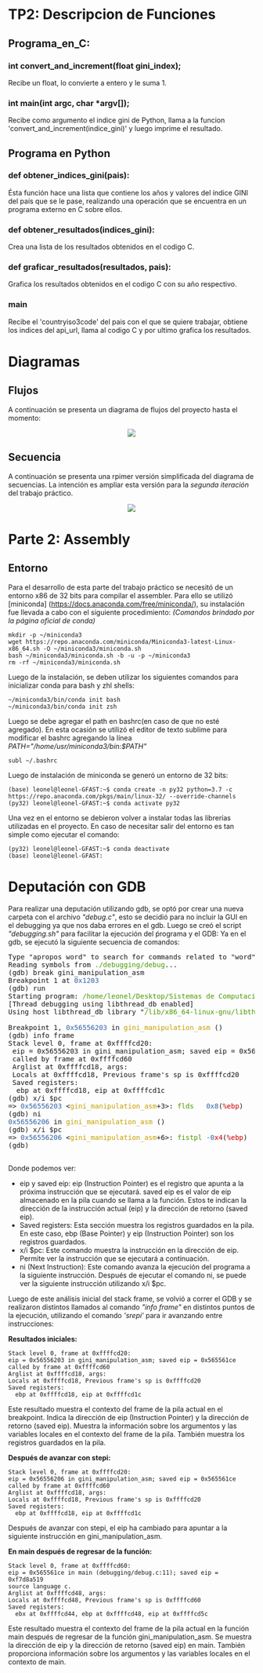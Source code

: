 # TP2: Descripcion de Funciones
## Programa_en_C:
### int convert_and_increment(float gini_index);
Recibe un float, lo convierte a entero y le suma 1.
### int main(int argc, char *argv[]);
Recibe como argumento el indice gini de Python, llama a la funcion 'convert_and_increment(indice_gini)' y luego imprime el resultado.

## Programa en Python

### def obtener_indices_gini(pais):
Ésta función hace una  lista que contiene los años y valores del índice GINI del país que se le pase, realizando una operación que se encuentra en un programa externo en C sobre ellos.


### def obtener_resultados(indices_gini):
Crea una lista de los resultados obtenidos en el codigo C.

### def graficar_resultados(resultados, pais):
Grafica los resultados obtenidos en el codigo C con su año respectivo.


### main
Recibe el 'countryiso3code' del pais con el que se quiere trabajar, obtiene los indices del api_url, llama al codigo C y por ultimo grafica los resultados.



# Diagramas

## Flujos
A continuación se presenta un diagrama de flujos del proyecto hasta el momento:


<p align="center">
    <img src="diagrams/diagrama_flujo_TP2.png"/>
</p>

## Secuencia
A continuación se presenta una rpimer versión simplificada del diagrama de secuencias. La intención es ampliar esta versión para la *segunda iteración* del trabajo práctico.


<p align="center">
  <img src="diagrams/secuence_diagram_tp2.png"/>
</p>

# Parte 2: Assembly
## Entorno
Para el desarrollo de esta parte del trabajo práctico se necesitó de un entorno x86 de 32 bits para compilar el assembler. Para ello se utilizó [miniconda] (https://docs.anaconda.com/free/miniconda/), su instalación fue llevada a cabo con el siguiente procedimiento:
_(Comandos brindado por la página oficial de conda)_

``` 
mkdir -p ~/miniconda3
wget https://repo.anaconda.com/miniconda/Miniconda3-latest-Linux-x86_64.sh -O ~/miniconda3/miniconda.sh
bash ~/miniconda3/miniconda.sh -b -u -p ~/miniconda3
rm -rf ~/miniconda3/miniconda.sh
```
Luego de la instalación, se deben utilizar los siguientes comandos para inicializar conda para bash y zhl shells:

``` 
~/miniconda3/bin/conda init bash
~/miniconda3/bin/conda init zsh
```
Luego se debe agregar el path en bashrc(en caso de que no esté agregado).
En esta ocasión se utilizó el editor de texto sublime para modificar el bashrc agregando la línea _PATH="/home/usr/miniconda3/bin:$PATH"_
```
subl ~/.bashrc
```
Luego de instalación de miniconda se generó un entorno de 32 bits:
```
(base) leonel@leonel-GFAST:~$ conda create -n py32 python=3.7 -c https://repo.anaconda.com/pkgs/main/linux-32/ --override-channels
(py32) leonel@leonel-GFAST:~$ conda activate py32

```
Una vez en el entorno se debieron volver a instalar todas las librerías utilizadas en el proyecto.
En caso de necesitar salir del entorno es tan simple como ejecutar el comando:

```
(py32) leonel@leonel-GFAST:~$ conda deactivate
(base) leonel@leonel-GFAST:
```
# Deputación con GDB

Para realizar una deputación utilizando gdb, se optó por crear una nueva carpeta con el archivo *"debug.c"*, esto se decidió para no incluir la GUI en el debugging ya que nos daba errores en el gdb. 
Luego se creó el script *"debugging.sh"* para facilitar la ejecución del ṕrograma y el GDB:
Ya en el gdb, se ejecutó la siguiente secuencia de comandos:

<pre>Type &quot;apropos word&quot; to search for commands related to &quot;word&quot;...
Reading symbols from <font color="#4E9A06">./debugging/debug</font>...
(gdb) break gini_manipulation_asm
Breakpoint 1 at <font color="#3465A4">0x1203</font>
(gdb) run
Starting program: <font color="#4E9A06">/home/leonel/Desktop/Sistemas de Computación/TPs-SisCom/debugging/debug</font> 
[Thread debugging using libthread_db enabled]
Using host libthread_db library &quot;<font color="#4E9A06">/lib/x86_64-linux-gnu/libthread_db.so.1</font>&quot;.

Breakpoint 1, <font color="#3465A4">0x56556203</font> in <font color="#C4A000">gini_manipulation_asm</font> ()
(gdb) info frame
Stack level 0, frame at 0xffffcd20:
 eip = 0x56556203 in gini_manipulation_asm; saved eip = 0x565561ce
 called by frame at 0xffffcd60
 Arglist at 0xffffcd18, args: 
 Locals at 0xffffcd18, Previous frame&apos;s sp is 0xffffcd20
 Saved registers:
  ebp at 0xffffcd18, eip at 0xffffcd1c
(gdb) x/i $pc
=&gt; <font color="#3465A4">0x56556203</font> &lt;<font color="#C4A000">gini_manipulation_asm</font>+3&gt;: <font color="#4E9A06">flds</font><font color="#D3D7CF">   </font><font color="#3465A4">0x8</font>(<font color="#CC0000">%ebp</font>)
(gdb) ni
<font color="#3465A4">0x56556206</font> in <font color="#C4A000">gini_manipulation_asm</font> ()
(gdb) x/i $pc
=&gt; <font color="#3465A4">0x56556206</font> &lt;<font color="#C4A000">gini_manipulation_asm</font>+6&gt;: <font color="#4E9A06">fistpl</font><font color="#D3D7CF"> </font><font color="#3465A4">-0</font><font color="#CC0000">x4</font>(<font color="#CC0000">%ebp</font>)
(gdb) 

</pre>

Donde podemos ver:
- eip y saved eip: eip (Instruction Pointer) es el registro que apunta a la próxima instrucción que se ejecutará. saved eip es el valor de eip almacenado en la pila cuando se llama a la función. Estos te indican la dirección de la instrucción actual (eip) y la dirección de retorno (saved eip).
- Saved registers: Esta sección muestra los registros guardados en la pila. En este caso, ebp (Base Pointer) y eip (Instruction Pointer) son los registros guardados.
- x/i $pc: Este comando muestra la instrucción en la dirección de eip. Permite ver la instrucción que se ejecutará a continuación.
- ni (Next Instruction): Este comando avanza la ejecución del programa a la siguiente instrucción. Después de ejecutar el comando ni, se puede ver la siguiente instrucción utilizando x/i $pc.

Luego de este análisis inicial del stack frame, se volvió a correr el GDB y se realizaron distintos llamados al comando *"info frame"* en distintos puntos de la ejecución, utilizando el comando *'srepi'* para ir avanzando entre instrucciones:

**Resultados iniciales:**

    Stack level 0, frame at 0xffffcd20:
    eip = 0x56556203 in gini_manipulation_asm; saved eip = 0x565561ce
    called by frame at 0xffffcd60
    Arglist at 0xffffcd18, args: 
    Locals at 0xffffcd18, Previous frame's sp is 0xffffcd20
    Saved registers:
      ebp at 0xffffcd18, eip at 0xffffcd1c

Este resultado muestra el contexto del frame de la pila actual en el breakpoint.
Indica la dirección de eip (Instruction Pointer) y la dirección de retorno (saved eip).
Muestra la información sobre los argumentos y las variables locales en el contexto del frame de la pila.
También muestra los registros guardados en la pila.

**Después de avanzar con stepi:**

    Stack level 0, frame at 0xffffcd20:
    eip = 0x56556206 in gini_manipulation_asm; saved eip = 0x565561ce
    called by frame at 0xffffcd60
    Arglist at 0xffffcd18, args: 
    Locals at 0xffffcd18, Previous frame's sp is 0xffffcd20
    Saved registers:
      ebp at 0xffffcd18, eip at 0xffffcd1c

Después de avanzar con stepi, el eip ha cambiado para apuntar a la siguiente instrucción en gini_manipulation_asm.

**En main después de regresar de la función:**

    Stack level 0, frame at 0xffffcd60:
    eip = 0x565561ce in main (debugging/debug.c:11); saved eip = 0xf7d8a519
    source language c.
    Arglist at 0xffffcd48, args: 
    Locals at 0xffffcd48, Previous frame's sp is 0xffffcd60
    Saved registers:
      ebx at 0xffffcd44, ebp at 0xffffcd48, eip at 0xffffcd5c

Este resultado muestra el contexto del frame de la pila actual en la función main después de regresar de la función gini_manipulation_asm.
Se muestra la dirección de eip y la dirección de retorno (saved eip) en main.
También proporciona información sobre los argumentos y las variables locales en el contexto de main.